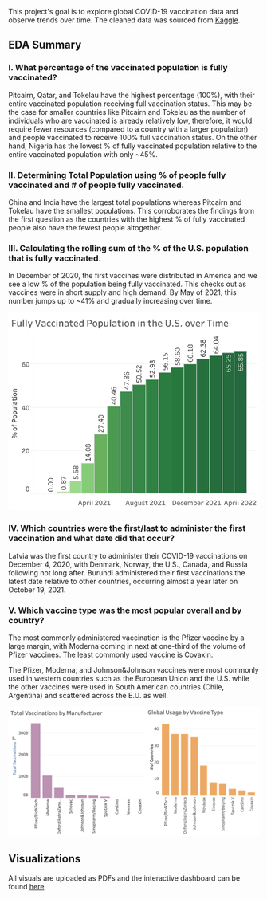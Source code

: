 This project's goal is to explore global COVID-19 vaccination data and observe trends over time. The cleaned data was sourced from [Kaggle](https://www.kaggle.com/datasets/gpreda/covid-world-vaccination-progress).

## EDA Summary

### I. What percentage of the vaccinated population is fully vaccinated? 

Pitcairn, Qatar, and Tokelau have the highest percentage (100%), with their entire vaccinated population receiving full vaccination status. This may be the case for smaller countries like Pitcairn and Tokelau as the number of individuals who are vaccinated is already relatively low, therefore, it would require fewer resources (compared to a country with a larger population) and people vaccinated to receive 100% full vaccination status. On the other hand, Nigeria has the lowest % of fully vaccinated population relative to the entire vaccinated population with only ~45%. 

### II. Determining Total Population using % of people fully vaccinated and # of people fully vaccinated.

China and India have the largest total populations whereas Pitcairn and Tokelau have the smallest populations. This corroborates the findings from the first question as the countries with the highest % of fully vaccinated people also have the fewest people altogether. 

### III. Calculating the rolling sum of the % of the U.S. population that is fully vaccinated.

In December of 2020, the first vaccines were distributed in America and we see a low % of the population being fully vaccinated. This checks out as vaccines were in short supply and high demand. By May of 2021, this number jumps up to ~41% and gradually increasing over time. 

![RollingFullyVax_US](RollingFullyVax_US.png)

### IV. Which countries were the first/last to administer the first vaccination and what date did that occur?

Latvia was the first country to administer their COVID-19 vaccinations on December 4, 2020, with Denmark, Norway, the U.S., Canada, and Russia following not long after. Burundi administered their first vaccinations the latest date relative to other countries, occurring almost a year later on October 19, 2021. 

### V. Which vaccine type was the most popular overall and by country?

The most commonly administered vaccination is the Pfizer vaccine by a large margin, with Moderna coming in next at one-third of the volume of Pfizer vaccines. The least commonly used vaccine is Covaxin. 

The Pfizer, Moderna, and Johnson&Johnson vaccines were most commonly used in western countries such as the European Union and the U.S. while the other vaccines were used in South American countries (Chile, Argentina) and scattered across the E.U. as well. 

![ManufacturerVisuals](ManufacturerVisuals.png)

## Visualizations

All visuals are uploaded as PDFs and the interactive dashboard can be found [here](https://public.tableau.com/app/profile/samantha.chan2412/viz/COVID19_Visuals/Dashboard1?publish=yes)

